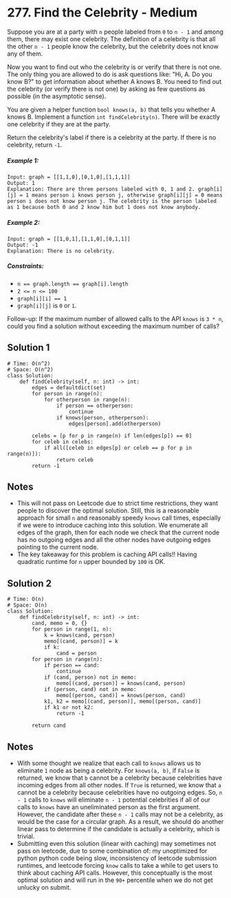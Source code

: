 # 277. Find the Celebrity - Medium

Suppose you are at a party with `n` people labeled from `0` to `n - 1` and among them, there may exist one celebrity. The definition of a celebrity is that all the other `n - 1` people know the celebrity, but the celebrity does not know any of them.

Now you want to find out who the celebrity is or verify that there is not one. The only thing you are allowed to do is ask questions like: "Hi, A. Do you know B?" to get information about whether A knows B. You need to find out the celebrity (or verify there is not one) by asking as few questions as possible (in the asymptotic sense).

You are given a helper function `bool knows(a, b)` that tells you whether A knows B. Implement a function `int findCelebrity(n)`. There will be exactly one celebrity if they are at the party.

Return the celebrity's label if there is a celebrity at the party. If there is no celebrity, return `-1`.

##### Example 1:

```
Input: graph = [[1,1,0],[0,1,0],[1,1,1]]
Output: 1
Explanation: There are three persons labeled with 0, 1 and 2. graph[i][j] = 1 means person i knows person j, otherwise graph[i][j] = 0 means person i does not know person j. The celebrity is the person labeled as 1 because both 0 and 2 know him but 1 does not know anybody.
```

##### Example 2:

```
Input: graph = [[1,0,1],[1,1,0],[0,1,1]]
Output: -1
Explanation: There is no celebrity.
```

##### Constraints:

- `n == graph.length == graph[i].length`
- `2 <= n <= 100`
- `graph[i][i] == 1`
- `graph[i][j]` is `0` or `1`.

Follow-up: If the maximum number of allowed calls to the API `knows` is `3 * n`, could you find a solution without exceeding the maximum number of calls?

## Solution 1

```
# Time: O(n^2)
# Space: O(n^2)
class Solution:
    def findCelebrity(self, n: int) -> int:
        edges = defaultdict(set)
        for person in range(n):
            for otherperson in range(n):
                if person == otherperson:
                    continue
                if knows(person, otherperson):
                    edges[person].add(otherperson)
                    
        celebs = [p for p in range(n) if len(edges[p]) == 0]
        for celeb in celebs:
            if all([celeb in edges[p] or celeb == p for p in range(n)]):
                return celeb
        return -1
```

## Notes
- This will not pass on Leetcode due to strict time restrictions, they want people to discover the optimal solution. Still, this is a reasonable approach for small `n` and reasonably speedy `knows` call times, especially if we were to introduce caching into this solution. We enumerate all edges of the graph, then for each node we check that the current node has no outgoing edges and all the other nodes have outgoing edges pointing to the current node.
- The key takeaway for this problem is caching API calls!! Having quadratic runtime for `n` upper bounded by `100` is OK.

## Solution 2

```
# Time: O(n)
# Space: O(n)
class Solution:
    def findCelebrity(self, n: int) -> int:
        cand, memo = 0, {}
        for person in range(1, n):
            k = knows(cand, person)
            memo[(cand, person)] = k
            if k:
                cand = person
        for person in range(n):
            if person == cand:
                continue
            if (cand, person) not in memo:
                memo[(cand, person)] = knows(cand, person)
            if (person, cand) not in memo:
                memo[(person, cand)] = knows(person, cand)
            k1, k2 = memo[(cand, person)], memo[(person, cand)]
            if k1 or not k2:
                return -1
        
        return cand
```

## Notes
- With some thought we realize that each call to `knows` allows us to eliminate `1` node as being a celebrity. For `knows(a, b)`, if `False` is returned, we know that `b` cannot be a celebrity because celebrities have incoming edges from all other nodes. If `True` is returned, we know that `a` cannot be a celebrity because celebrities have no outgoing edges. So, `n - 1` calls to `knows` will eliminate `n - 1` potential celebrities if all of our calls to `knows` have an uneliminated person as the first argument. However, the candidate after these `n - 1` calls may not be a celebrity, as would be the case for a circular graph. As a result, we should do another linear pass to determine if the candidate is actually a celebrity, which is trivial.
- Submitting even this solution (linear with caching) may sometimes not pass on leetcode, due to some combination of: my unoptimized for python python code being slow, inconsistency of leetcode submission runtimes, and leetcode forcing `know` calls to take a while to get users to think about caching API calls. However, this conceptually is the most optimal solution and will run in the `90+` percentile when we do not get unlucky on submit.